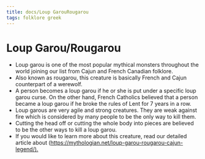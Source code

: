 ```yaml
---
title: docs/Loup GarouRougarou
tags: folklore greek
---
```


# Loup Garou/Rougarou

- Loup garou is one of the most popular mythical monsters throughout the world joining our list from Cajun and French Canadian folklore.
- Also known as rougarou, this creature is basically French and Cajun counterpart of a werewolf.
- A person becomes a loup garou if he or she is put under a specific loup garou curse. On the other hand, French Catholics believed that a person became a loup garou if he broke the rules of Lent for 7 years in a row.
- Loup garous are very agile and strong creatures. They are weak against fire which is considered by many people to be the only way to kill them.
- Cutting the head off or cutting the whole body into pieces are believed to be the other ways to kill a loup garou.
- If you would like to learn more about this creature, read our detailed article about (<https://mythologian.net/loup-garou-rougarou-cajun-legend/).>